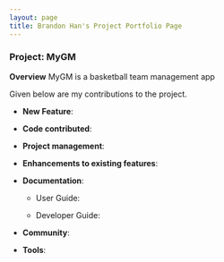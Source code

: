 ```yaml
---
layout: page
title: Brandon Han's Project Portfolio Page
---
```


### Project: MyGM

**Overview** 
MyGM is a basketball team management app

Given below are my contributions to the project.

* **New Feature**:
* **Code contributed**: 

* **Project management**:

* **Enhancements to existing features**:
 
* **Documentation**:
  * User Guide:
  
  * Developer Guide:

* **Community**:
  
* **Tools**:


  